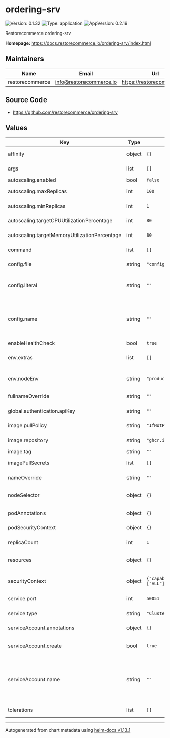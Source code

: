 # ordering-srv

![Version: 0.1.32](https://img.shields.io/badge/Version-0.1.32-informational?style=flat-square) ![Type: application](https://img.shields.io/badge/Type-application-informational?style=flat-square) ![AppVersion: 0.2.19](https://img.shields.io/badge/AppVersion-0.2.19-informational?style=flat-square)

Restorecommerce ordering-srv

**Homepage:** <https://docs.restorecommerce.io/ordering-srv/index.html>

## Maintainers

| Name | Email | Url |
| ---- | ------ | --- |
| restorecommerce | <info@restorecommerce.io> | <https://restorecommerce.io/> |

## Source Code

* <https://github.com/restorecommerce/ordering-srv>

## Values

| Key | Type | Default | Description |
|-----|------|---------|-------------|
| affinity | object | `{}` | Specify the affinity for all pods |
| args | list | `[]` | Override arguments for all pods |
| autoscaling.enabled | bool | `false` | Enable HPA |
| autoscaling.maxReplicas | int | `100` | Max amount of replicas for HPA |
| autoscaling.minReplicas | int | `1` | Min amount of replicas for HPA |
| autoscaling.targetCPUUtilizationPercentage | int | `80` | Target CPU usage for HPA |
| autoscaling.targetMemoryUtilizationPercentage | int | `80` | Target memory usage for HPA |
| command | list | `[]` | Override command for all pods |
| config.file | string | `"config_production_override.json"` | Name of the file in the config map |
| config.literal | string | `""` | Provide the literal config through this string. Has to be in a JSON format |
| config.name | string | `""` | Name of the config map to be mounted. If specified, config will be appended to the node environment automatically |
| enableHealthCheck | bool | `true` | Enable health checks |
| env.extras | list | `[]` | Any extra environment variables appended to all pods |
| env.nodeEnv | string | `"production"` | The selected node environment and config |
| fullnameOverride | string | `""` | Full name override for all resources |
| global.authentication.apiKey | string | `""` | The global root API key |
| image.pullPolicy | string | `"IfNotPresent"` | Pull policy of the deployment |
| image.repository | string | `"ghcr.io/restorecommerce/ordering-srv"` | Image to be used for deployment |
| image.tag | string | `""` | Image tag |
| imagePullSecrets | list | `[]` | List of secrets for images |
| nameOverride | string | `""` | Name override for all resources |
| nodeSelector | object | `{}` | Specify the nodeSelector for all pods |
| podAnnotations | object | `{}` | Any extra annotations for all pods |
| podSecurityContext | object | `{}` | Security context override for all pods |
| replicaCount | int | `1` | Replica count of the deployment |
| resources | object | `{}` | Any resource configuration applied to all pods |
| securityContext | object | `{"capabilities":{"drop":["ALL"]},"readOnlyRootFilesystem":true,"runAsNonRoot":true,"runAsUser":1000}` | Security context override for all containers |
| service.port | int | `50051` | Port to be exposed on the service |
| service.type | string | `"ClusterIP"` | Service type to be used |
| serviceAccount.annotations | object | `{}` | Annotations to add to the service account |
| serviceAccount.create | bool | `true` | Specifies whether a service account should be created |
| serviceAccount.name | string | `""` | The name of the service account to use. If not set and serviceAccount.create is true, a name is generated using the fullname template |
| tolerations | list | `[]` | Specify the tolerations for all pods |

----------------------------------------------
Autogenerated from chart metadata using [helm-docs v1.13.1](https://github.com/norwoodj/helm-docs/releases/v1.13.1)
